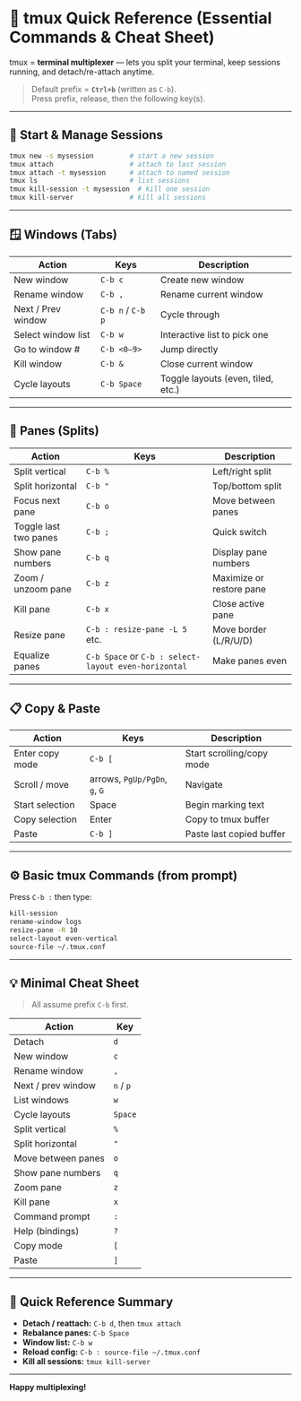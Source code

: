 # 🧭 tmux Quick Reference (Essential Commands & Cheat Sheet)

tmux = **terminal multiplexer** — lets you split your terminal, keep sessions running, and detach/re-attach anytime.

> Default prefix = **`Ctrl+b`** (written as `C-b`).  
> Press prefix, release, then the following key(s).

---

## 🚀 Start & Manage Sessions

```bash
tmux new -s mysession         # start a new session
tmux attach                   # attach to last session
tmux attach -t mysession      # attach to named session
tmux ls                       # list sessions
tmux kill-session -t mysession  # kill one session
tmux kill-server              # kill all sessions
```

---

## 🪟 Windows (Tabs)

| Action | Keys | Description |
|--------|------|--------------|
| New window | `C-b c` | Create new window |
| Rename window | `C-b ,` | Rename current window |
| Next / Prev window | `C-b n` / `C-b p` | Cycle through |
| Select window list | `C-b w` | Interactive list to pick one |
| Go to window # | `C-b <0–9>` | Jump directly |
| Kill window | `C-b &` | Close current window |
| Cycle layouts | `C-b Space` | Toggle layouts (even, tiled, etc.) |

---

## 🔳 Panes (Splits)

| Action | Keys | Description |
|--------|------|--------------|
| Split vertical | `C-b %` | Left/right split |
| Split horizontal | `C-b "` | Top/bottom split |
| Focus next pane | `C-b o` | Move between panes |
| Toggle last two panes | `C-b ;` | Quick switch |
| Show pane numbers | `C-b q` | Display pane numbers |
| Zoom / unzoom pane | `C-b z` | Maximize or restore pane |
| Kill pane | `C-b x` | Close active pane |
| Resize pane | `C-b : resize-pane -L 5` etc. | Move border (L/R/U/D) |
| Equalize panes | `C-b Space` or `C-b : select-layout even-horizontal` | Make panes even |

---

## 📋 Copy & Paste

| Action | Keys | Description |
|--------|------|--------------|
| Enter copy mode | `C-b [` | Start scrolling/copy mode |
| Scroll / move | arrows, `PgUp/PgDn`, `g`, `G` | Navigate |
| Start selection | Space | Begin marking text |
| Copy selection | Enter | Copy to tmux buffer |
| Paste | `C-b ]` | Paste last copied buffer |

---

## ⚙️ Basic tmux Commands (from prompt)

Press `C-b :` then type:
```bash
kill-session
rename-window logs
resize-pane -R 10
select-layout even-vertical
source-file ~/.tmux.conf
```

---

## 💡 Minimal Cheat Sheet

> All assume prefix `C-b` first.

| Action | Key |
|--------|-----|
| Detach | `d` |
| New window | `c` |
| Rename window | `,` |
| Next / prev window | `n` / `p` |
| List windows | `w` |
| Cycle layouts | `Space` |
| Split vertical | `%` |
| Split horizontal | `"` |
| Move between panes | `o` |
| Show pane numbers | `q` |
| Zoom pane | `z` |
| Kill pane | `x` |
| Command prompt | `:` |
| Help (bindings) | `?` |
| Copy mode | `[` |
| Paste | `]` |

---

## 🧠 Quick Reference Summary

- **Detach / reattach:** `C-b d`, then `tmux attach`
- **Rebalance panes:** `C-b Space`
- **Window list:** `C-b w`
- **Reload config:** `C-b : source-file ~/.tmux.conf`
- **Kill all sessions:** `tmux kill-server`

---

**Happy multiplexing!**
